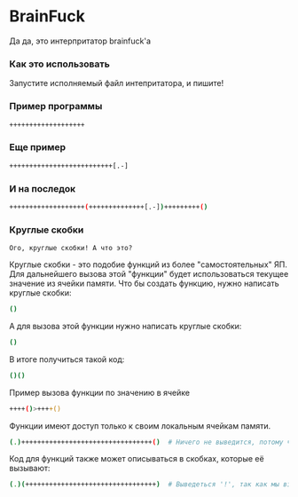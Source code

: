 # BrainFuck

Да да, это интерпритатор brainfuck'а

### Как это использовать

Запустите исполняемый файл интепритатора, и пишите!

### Пример программы
``` bash
+++++++++++++++++++
```

### Еще пример
```bash
++++++++++++++++++++++++++[.-]
```

### И на последок
```bash
+++++++++++++++++++(++++++++++++++[.-])+++++++++()
```

### Круглые скобки
`Ого, круглые скобки! А что это?`

Круглые скобки - это подобие функций из более "самостоятельных" ЯП.
Для дальнейшего вызова этой "функции" будет использоваться текущее значение из
ячейки памяти. Что бы создать функцию, нужно написать круглые скобки:
```bash
()
```
А для вызова этой функции нужно написать круглые скобки:
```bash
()
```

В итоге получиться такой код:
```bash
()()
```

Пример вызова функции по значению в ячейке
```bash
++++()>++++()
```

Функции имеют доступ только к своим локальным ячейкам памяти.
```bash
(.)+++++++++++++++++++++++++++++++++()  # Ничего не выведится, потому что в локальной ячейки функции ничего нет
```

Код для функций также может описываться в скобках, которые её вызывают:
```bash
(.)(+++++++++++++++++++++++++++++++++)  # Выведеться '!', так как мы взаимодействуем с локальной ячейкой
```

